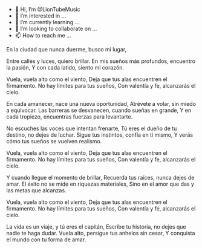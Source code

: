 - 👋 Hi, I’m @LionTubeMusic
- 👀 I’m interested in ...
- 🌱 I’m currently learning ...
- 💞️ I’m looking to collaborate on ...
- 📫 How to reach me ...

<!---
LionTubeMusic/LionTubeMusic is a ✨ special ✨ repository because its `README.md` (this file) appears on your GitHub profile.
You can click the Preview link to take a look at your changes.
--->En la ciudad que nunca duerme, busco mi lugar,
Entre calles y luces, quiero brillar.
En mis sueños más profundos, encuentro la pasión,
Y con cada latido, siento mi corazón.

Vuela, vuela alto como el viento,
Deja que tus alas encuentren el firmamento.
No hay límites para tus sueños,
Con valentía y fe, alcanzarás el cielo.

En cada amanecer, nace una nueva oportunidad,
Atrévete a volar, sin miedo a equivocar.
Las barreras se desvanecen, cuando sueñas en grande,
Y en cada tropiezo, encuentras fuerzas para levantarte.

No escuches las voces que intentan frenarte,
Tú eres el dueño de tu destino, no dejes de luchar.
Sigue tus instintos, confía en ti mismo,
Y verás cómo tus sueños se vuelven realismo.

Vuela, vuela alto como el viento,
Deja que tus alas encuentren el firmamento.
No hay límites para tus sueños,
Con valentía y fe, alcanzarás el cielo.

Y cuando llegue el momento de brillar,
Recuerda tus raíces, nunca dejes de amar.
El éxito no se mide en riquezas materiales,
Sino en el amor que das y las metas que alcanzas.

Vuela, vuela alto como el viento,
Deja que tus alas encuentren el firmamento.
No hay límites para tus sueños,
Con valentía y fe, alcanzarás el cielo.

La vida es un viaje, y tú eres el capitán,
Escribe tu historia, no dejes que nadie te haga dudar.
Vuela alto, persigue tus anhelos sin cesar,
Y conquista el mundo con tu forma de amar.

